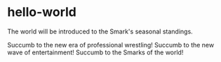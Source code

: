 # hello-world
The world will be introduced to the Smark's seasonal standings.

Succumb to the new era of professional wrestling!
Succumb to the new wave of entertainment!
Succumb to the Smarks of the world!
